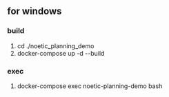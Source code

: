 ## for windows
### build
1. cd ./noetic_planning_demo
2. docker-compose up -d --build

### exec
1. docker-compose exec noetic-planning-demo bash